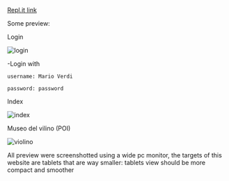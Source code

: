 [Repl.it link](https://repl.it/@LuigiStella/ProjectPOI)

Some preview:

Login

![login](https://user-images.githubusercontent.com/72648253/110453725-c14f1f00-80c6-11eb-9ee6-2c02666599aa.PNG)

  -Login with 
  
    username: Mario Verdi
    
    password: password
  
Index

![index](https://user-images.githubusercontent.com/72648253/110453891-f491ae00-80c6-11eb-9456-91ddeaff1b39.PNG)

Museo del vilino (POI)

![violino](https://user-images.githubusercontent.com/72648253/110454137-2e62b480-80c7-11eb-955a-612e545a03c4.PNG)


All preview were screenshotted using a wide pc monitor, the targets of this website are tablets that are way smaller:
tablets view should be more compact and smoother
